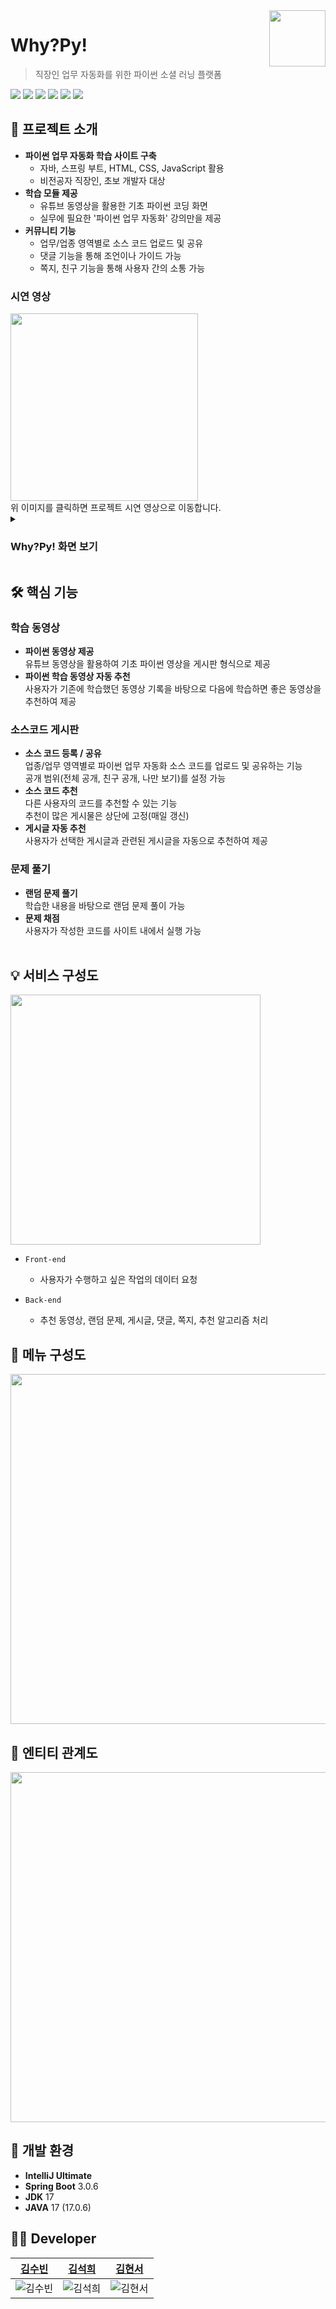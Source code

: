 <a href="https://github.com/orgs/Py-Sun/repositories">
    <img src="https://github.com/Py-Sun/WhyPy_BackEnd/blob/main/WhyPyProjdect/src/main/resources/static/icon/logo2.png" align="right" height="90" />
</a>


# Why?Py!
> 직장인 업무 자동화를 위한 파이썬 소셜 러닝 플랫폼

  <img src="https://img.shields.io/badge/SpringBoot-6DB33F?style=flat&logo=Spring&logoColor=white"/>  <img src="https://img.shields.io/badge/MariaDB-003545?style=flat&logo=mariadb&logoColor=white"/>  <img src="https://img.shields.io/badge/Google Cloud-4285F4?style=flat&logo=Google Cloud&logoColor=white"/>  <img src="https://img.shields.io/badge/HTML5-E34F26?style=flat&logo=HTML5&logoColor=white"/>  <img src="https://img.shields.io/badge/CSS3-1572B6?style=flat&logo=CSS3&logoColor=white"/>  <img src="https://img.shields.io/badge/JavaScript-F7DF1E?style=flat&logo=JavaScript&logoColor=white"/>


## 📢 프로젝트 소개
- **파이썬 업무 자동화 학습 사이트 구축**
    - 자바, 스프링 부트, HTML, CSS, JavaScript 활용
    - 비전공자 직장인, 초보 개발자 대상
- **학습 모듈 제공**
    - 유튜브 동영상을 활용한 기초 파이썬 코딩 화면
    - 실무에 필요한 '파이썬 업무 자동화' 강의만을 제공
- **커뮤니티 기능**
    - 업무/업종 영역별로 소스 코드 업로드 및 공유
    - 댓글 기능을 통해 조언이나 가이드 가능
    - 쪽지, 친구 기능을 통해 사용자 간의 소통 가능

### 시연 영상
<a href="https://www.youtube.com/watch?v=dlUr9hN-1a8">
 <img src="https://github.com/Py-Sun/WhyPy_BackEnd/assets/86918962/4621f646-a0c5-4fdd-93ff-6c12e5115df3" height="300"/>
</a><br>
위 이미지를 클릭하면 프로젝트 시연 영상으로 이동합니다.

<br>
<details> 
<summary>
    
### Why?Py! 화면 보기
</summary>

* `학습 동영상 페이지`

    <img src="https://github.com/Py-Sun/WhyPy_BackEnd/assets/86918962/e63b549b-68f9-4b3f-acc2-95ec5a26d8d7"/><br>
    <img src="https://github.com/Py-Sun/WhyPy_BackEnd/assets/86918962/f3de53f5-43a2-46c3-b0f3-b8a8b3ac6e34"/><br>
    
* `소스코드 게시판 페이지`
  
    <img src="https://github.com/Py-Sun/WhyPy_BackEnd/assets/86918962/8e8ac58d-4bc4-48a0-97d5-a3b69f80aa03" width="684"/><br>
    <img src="https://github.com/Py-Sun/WhyPy_BackEnd/assets/86918962/2d30e6ec-e404-4d0c-b8ed-b8a590425dbe"/><br>
    <img src="https://github.com/Py-Sun/WhyPy_BackEnd/assets/86918962/d357b72e-7122-4cd6-9a33-8d52747d19fd"/><br>
    
* `문제 풀기 페이지`
  
    <img src="https://github.com/Py-Sun/WhyPy_BackEnd/assets/86918962/931293bf-0de1-4486-a863-77b41f910eaa"/><br>
    <img src="https://github.com/Py-Sun/WhyPy_BackEnd/assets/86918962/3624cfec-23e6-44ff-94cc-e3046c48b604"/><br>
</details>

## 🛠 핵심 기능
### 학습 동영상
- **파이썬 동영상 제공**<br>
  유튜브 동영상을 활용하여 기초 파이썬 영상을 게시판 형식으로 제공
- **파이썬 학습 동영상 자동 추천**<br>
  사용자가 기존에 학습했던 동영상 기록을 바탕으로 다음에 학습하면 좋은 동영상을 추천하여 제공

### 소스코드 게시판
- **소스 코드 등록 / 공유**<br>
  업종/업무 영역별로 파이썬 업무 자동화 소스 코드를 업로드 및 공유하는 기능<br>
  공개 범위(전체 공개, 친구 공개, 나만 보기)를 설정 가능
- **소스 코드 추천**<br>
  다른 사용자의 코드를 추천할 수 있는 기능<br>
  추천이 많은 게시물은 상단에 고정(매일 갱신)
- **게시글 자동 추천**<br>
  사용자가 선택한 게시글과 관련된 게시글을 자동으로 추천하여 제공

### 문제 풀기
- **랜덤 문제 풀기**<br>
  학습한 내용을 바탕으로 랜덤 문제 풀이 가능
- **문제 채점**<br>
  사용자가 작성한 코드를 사이트 내에서 실행 가능
<br><br>
## 💡 서비스 구성도
<img src="https://github.com/Py-Sun/WhyPy_BackEnd/assets/86918962/e0efa44b-f0b0-495f-8a29-5e82c1ab12c0" height="400"/>

- `Front-end`
  - 사용자가 수행하고 싶은 작업의 데이터 요청

- `Back-end`
  - 추천 동영상, 랜덤 문제, 게시글, 댓글, 쪽지, 추천 알고리즘 처리
 
## 📝 메뉴 구성도
<img src="https://github.com/Py-Sun/WhyPy_BackEnd/assets/86918962/6136dcab-eb6f-487b-8e09-c47e5cd3cab3" height="560"/>

## 🔑 엔티티 관계도
<img src="https://github.com/Py-Sun/WhyPy_BackEnd/assets/86918962/e21566fa-1468-4b11-b5e1-5b24b9d36502" height="560"/>

## 📌 개발 환경
- **IntelliJ Ultimate**
- **Spring Boot**  3.0.6
- **JDK**   17
- **JAVA**  17 (17.0.6)

## 👩‍💻 Developer
|                                 <a href="https://github.com/ksb3458">김수빈</a>                                |                                                      <a href="https://github.com/yehang218">김석희</a>                                                       |                                                      <a href="https://github.com/kimhyunseoo">김현서</a>                                                       | 
| :--------------------------------------------------------------------: | :---------------------------------------------------------------------------------------------------------------: | :---------------------------------------------------------------------------------------------------------------: | 
| ![김수빈](https://avatars.githubusercontent.com/u/86918962?v=4) | ![김석희](https://avatars.githubusercontent.com/u/69100145?v=4) | ![김현서](https://avatars.githubusercontent.com/u/137757602?v=4) |
